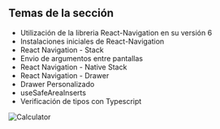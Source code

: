 ## Temas de la sección

- Utilización de la libreria React-Navigation en su versión 6
- Instalaciones iniciales de React-Navigation
- React Navigation - Stack
- Envio de argumentos entre pantallas
- React Navigation - Native Stack
- React Navigation - Drawer
- Drawer Personalizado
- useSafeAreaInserts
- Verificación de tipos con Typescript

![Calculator](https://i.imgur.com/x6HPEwa.jpg)

